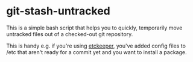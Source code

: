 # git-stash-untracked

This is a simple bash script that helps you to quickly, temporarily move untracked files out of a checked-out git repository.

This is handy e.g. if you're using [etckeeper](https://etckeeper.branchable.com/), you've added config files to /etc that aren't ready for a commit yet and you want to install a package.
